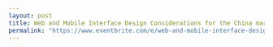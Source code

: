 ```yaml
---
layout: post
title: Web and Mobile Interface Design Considerations for the China market
permalink: "https://www.eventbrite.com/e/web-and-mobile-interface-design-considerations-for-the-china-market-tickets-57203912442?aff=imda"
---
```

